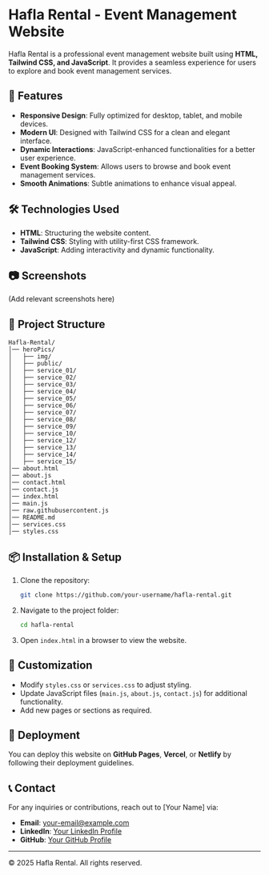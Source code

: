 # Hafla Rental - Event Management Website

Hafla Rental is a professional event management website built using **HTML, Tailwind CSS, and JavaScript**. It provides a seamless experience for users to explore and book event management services.

## 🚀 Features

- **Responsive Design**: Fully optimized for desktop, tablet, and mobile devices.
- **Modern UI**: Designed with Tailwind CSS for a clean and elegant interface.
- **Dynamic Interactions**: JavaScript-enhanced functionalities for a better user experience.
- **Event Booking System**: Allows users to browse and book event management services.
- **Smooth Animations**: Subtle animations to enhance visual appeal.

## 🛠️ Technologies Used

- **HTML**: Structuring the website content.
- **Tailwind CSS**: Styling with utility-first CSS framework.
- **JavaScript**: Adding interactivity and dynamic functionality.

## 📷 Screenshots

(Add relevant screenshots here)

## 📂 Project Structure

```
Hafla-Rental/
│── heroPics/
│   ├── img/
│   ├── public/
│   ├── service_01/
│   ├── service_02/
│   ├── service_03/
│   ├── service_04/
│   ├── service_05/
│   ├── service_06/
│   ├── service_07/
│   ├── service_08/
│   ├── service_09/
│   ├── service_10/
│   ├── service_12/
│   ├── service_13/
│   ├── service_14/
│   ├── service_15/
│── about.html
│── about.js
│── contact.html
│── contact.js
│── index.html
│── main.js
│── raw.githubusercontent.js
│── README.md
│── services.css
│── styles.css
```

## 📦 Installation & Setup

1. Clone the repository:
   ```sh
   git clone https://github.com/your-username/hafla-rental.git
   ```
2. Navigate to the project folder:
   ```sh
   cd hafla-rental
   ```
3. Open `index.html` in a browser to view the website.

## 🎨 Customization

- Modify `styles.css` or `services.css` to adjust styling.
- Update JavaScript files (`main.js`, `about.js`, `contact.js`) for additional functionality.
- Add new pages or sections as required.

## 🚀 Deployment

You can deploy this website on **GitHub Pages**, **Vercel**, or **Netlify** by following their deployment guidelines.

## 📞 Contact

For any inquiries or contributions, reach out to [Your Name] via:
- **Email**: your-email@example.com
- **LinkedIn**: [Your LinkedIn Profile](https://linkedin.com/in/yourprofile)
- **GitHub**: [Your GitHub Profile](https://github.com/your-username)

---
© 2025 Hafla Rental. All rights reserved.
